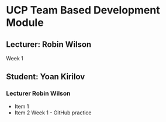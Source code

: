 # UCP Team Based Development Module

## Lecturer: Robin Wilson

Week 1

## Student: Yoan Kirilov
### Lecturer Robin Wilson

*  Item 1
*  Item 2
Week 1 - GitHub practice 
